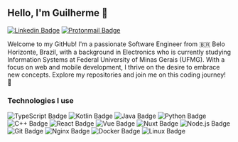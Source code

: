 ## Hello, I'm Guilherme 👋

[![Linkedin Badge](https://img.shields.io/badge/-guilhermenovaisdesouza-blue?style=flat&logo=Linkedin&logoColor=white&link=https://www.linkedin.com/in/guilhermenovaisdesouza/)](https://www.linkedin.com/in/guilhermenovaisdesouza/)
[![Protonmail Badge](https://img.shields.io/badge/guilhermenovaisdesouza@proton.me-8B89CC?style=flat&logo=protonmail&logoColor=white)](mailto:guilhermenovaisdesouza@proton.me)

Welcome to my GitHub! I'm a passionate Software Engineer from 🇧🇷 Belo Horizonte, Brazil, with a background in Electronics who is currently studying Information Systems at Federal University of Minas Gerais (UFMG). With a focus on web and mobile development, I thrive on the desire to embrace new concepts. Explore my repositories and join me on this coding journey! 🚀

### Technologies I use

![TypeScript Badge](https://img.shields.io/badge/-TypeScript-3178C6?style=flat-square&logo=typescript&logoColor=white)
![Kotlin Badge](https://img.shields.io/badge/-Kotlin-0095D5?style=flat-square&logo=kotlin&logoColor=white)
![Java Badge](https://img.shields.io/badge/-JAVA-ED8B00?style=flat-square&logo=java&logoColor=white)
![Python Badge](https://img.shields.io/badge/-Python-3776AB?style=flat-square&logo=python&logoColor=white)
![C++ Badge](https://img.shields.io/badge/-C++-00599C?style=flat-square&logo=c%2B%2B&logoColor=white)
![React Badge](https://img.shields.io/badge/-React-61DAFB?style=flat-square&logo=react&logoColor=white)
![Vue Badge](https://img.shields.io/badge/-Vue-4FC08D?style=flat-square&logo=vue.js&logoColor=white)
![Nuxt Badge](https://img.shields.io/badge/-Nuxt.js-00C58E?style=flat-square&logo=nuxt.js&logoColor=white)
![Node.js Badge](https://img.shields.io/badge/-Node.js-339933?style=flat-square&logo=node.js&logoColor=white)
![Git Badge](https://img.shields.io/badge/-Git-F05032?style=flat-square&logo=git&logoColor=white)
![Nginx Badge](https://img.shields.io/badge/-Nginx-269539?style=flat-square&logo=nginx&logoColor=white)
![Docker Badge](https://img.shields.io/badge/-Docker-46a2f1?style=flat-square&logo=docker&logoColor=white)
![Linux Badge](https://img.shields.io/badge/-Linux-FCC624?style=flat-square&logo=linux&logoColor=white)
